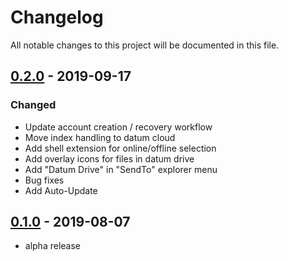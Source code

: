# Changelog
All notable changes to this project will be documented in this file.


## [0.2.0] - 2019-09-17
### Changed
- Update account creation / recovery workflow
- Move index handling to datum cloud
- Add shell extension for online/offline selection
- Add overlay icons for files in datum drive
- Add "Datum Drive" in "SendTo" explorer menu
- Bug fixes
- Add Auto-Update 


## [0.1.0] - 2019-08-07
- alpha release

[0.2.0]: https://github.com/Datum/DatumDrive/releases/tag/0.2.0
[0.1.0]: https://github.com/Datum/DatumDrive/releases/tag/alpha
